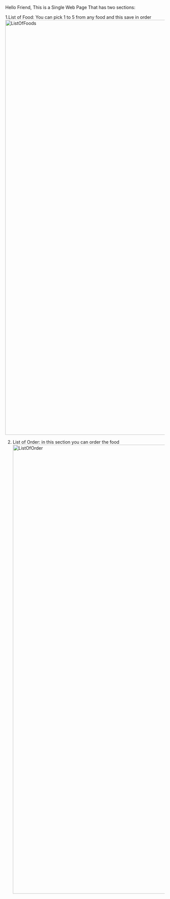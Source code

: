 Hello Friend,
This is a Single Web Page That has two sections:

  1.List of Food:
      You can pick 1 to 5 from any food and this save in order
      <img width="1305" alt="ListOfFoods" src="https://user-images.githubusercontent.com/83423435/143821470-63f736ca-b5ae-4cb2-8e38-ca1b657b02e9.png">
  
  2. List of Order:
      in this section you can order the food
      <img width="1412" alt="ListOfOrder" src="https://user-images.githubusercontent.com/83423435/143821515-96d2ab29-9a62-458d-bf7d-225e256c6cf6.png">
